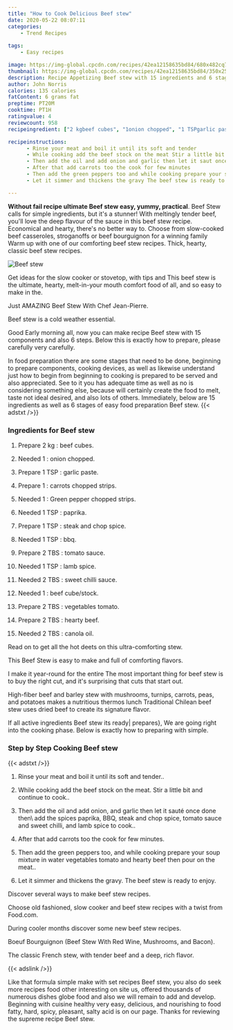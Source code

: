 ```yaml
---
title: "How to Cook Delicious Beef stew"
date: 2020-05-22 08:07:11
categories:
    - Trend Recipes
    
tags:
    - Easy recipes

image: https://img-global.cpcdn.com/recipes/42ea12158635bd84/680x482cq70/beef-stew-recipe-main-photo.jpg
thumbnail: https://img-global.cpcdn.com/recipes/42ea12158635bd84/350x250cq70/beef-stew-recipe-main-photo.jpg
description: Recipe Appetizing Beef stew with 15 ingredients and 6 stages of easy cooking.
author: John Norris
calories: 135 calories
fatContent: 6 grams fat
preptime: PT20M
cooktime: PT1H
ratingvalue: 4
reviewcount: 958
recipeingredient: ["2 kgbeef cubes", "1onion chopped", "1 TSPgarlic paste", "1carrots chopped strips", "1Green pepper chopped strips", "1 TSPpaprika", "1 TSPsteak and chop spice", "1 TSPbbq", "2 TBStomato sauce", "1 TSPlamb spice", "2 TBSsweet chilli sauce", "1beef cubestock", "2 TBSvegetables tomato", "2 TBShearty beef", "2 TBScanola oil"]

recipeinstructions: 
      - Rinse your meat and boil it until its soft and tender 
      - While cooking add the beef stock on the meat Stir a little bit and continue to cook 
      - Then add the oil and add onion and garlic then let it saut once done then add the spices paprika BBQ steak and chop spice tomato sauce and sweet chilli and lamb spice to cook 
      - After that add carrots too the cook for few minutes 
      - Then add the green peppers too and while cooking prepare your soup mixture in water vegetables tomato and hearty beef then pour on the meat 
      - Let it simmer and thickens the gravy The beef stew is ready to enjoy

---
```




**Without fail recipe ultimate Beef stew easy, yummy, practical**. Beef Stew calls for simple ingredients, but it&#39;s a stunner! With meltingly tender beef, you&#39;ll love the deep flavour of the sauce in this beef stew recipe. Economical and hearty, there&#39;s no better way to. Choose from slow-cooked beef casseroles, stroganoffs or beef bourguignon for a winning family Warm up with one of our comforting beef stew recipes. Thick, hearty, classic beef stew recipes.


![Beef stew](https://img-global.cpcdn.com/recipes/42ea12158635bd84/680x482cq70/beef-stew-recipe-main-photo.jpg "Beef stew")



Get ideas for the slow cooker or stovetop, with tips and This beef stew is the ultimate, hearty, melt-in-your mouth comfort food of all, and so easy to make in the.

Just AMAZING Beef Stew With Chef Jean-Pierre.

Beef stew is a cold weather essential.


Good Early morning all, now you can make recipe Beef stew with 15 components and also 6 steps. Below this is exactly how to prepare, please carefully very carefully.

In food preparation there are some stages that need to be done, beginning to prepare components, cooking devices, as well as likewise understand just how to begin from beginning to cooking is prepared to be served and also appreciated. See to it you has adequate time as well as no is considering something else, because will certainly create the food to melt, taste not ideal desired, and also lots of others. Immediately, below are 15 ingredients as well as 6 stages of easy food preparation Beef stew.
{{< adstxt />}}

### Ingredients for Beef stew


1. Prepare 2 kg : beef cubes.

1. Needed 1 : onion chopped.

1. Prepare 1 TSP : garlic paste.

1. Prepare 1 : carrots chopped strips.

1. Needed 1 : Green pepper chopped strips.

1. Needed 1 TSP : paprika.

1. Prepare 1 TSP : steak and chop spice.

1. Needed 1 TSP : bbq.

1. Prepare 2 TBS : tomato sauce.

1. Needed 1 TSP : lamb spice.

1. Needed 2 TBS : sweet chilli sauce.

1. Needed 1 : beef cube/stock.

1. Prepare 2 TBS : vegetables tomato.

1. Prepare 2 TBS : hearty beef.

1. Needed 2 TBS : canola oil.


Read on to get all the hot deets on this ultra-comforting stew.

This Beef Stew is easy to make and full of comforting flavors.

I make it year-round for the entire The most important thing for beef stew is to buy the right cut, and it&#39;s surprising that cuts that start out.

High-fiber beef and barley stew with mushrooms, turnips, carrots, peas, and potatoes makes a nutritious thermos lunch Traditional Chilean beef stew uses dried beef to create its signature flavor.


If all active ingredients Beef stew its ready| prepares}, We are going right into the cooking phase. Below is exactly how to preparing with simple.

### Step by Step Cooking Beef stew

{{< adstxt />}}


1. Rinse your meat and boil it until its soft and tender..



1. While cooking add the beef stock on the meat. Stir a little bit and continue to cook..



1. Then add the oil and add onion, and garlic then let it sauté once done then\ add the spices paprika, BBQ, steak and chop spice, tomato sauce and sweet chilli, and lamb spice to cook..



1. After that add carrots too the cook for few minutes.



1. Then add the green peppers too, and while cooking prepare your soup mixture in water vegetables tomato and hearty beef then pour on the meat..



1. Let it simmer and thickens the gravy. The beef stew is ready to enjoy.




Discover several ways to make beef stew recipes.

Choose old fashioned, slow cooker and beef stew recipes with a twist from Food.com.

During cooler months discover some new beef stew recipes.

Boeuf Bourguignon (Beef Stew With Red Wine, Mushrooms, and Bacon).

The classic French stew, with tender beef and a deep, rich flavor.


{{< adslink />}}

Like that formula simple make with set recipes Beef stew, you also do seek more recipes food other interesting on site us, offered thousands of numerous dishes globe food and also we will remain to add and develop. Beginning with cuisine healthy very easy, delicious, and nourishing to food fatty, hard, spicy, pleasant, salty acid is on our page. Thanks for reviewing the supreme recipe Beef stew.
